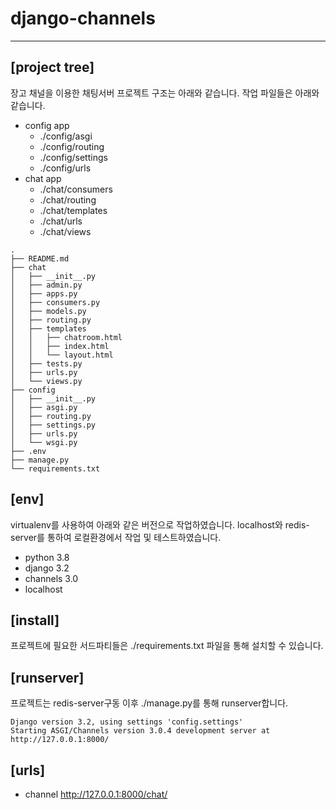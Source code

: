 # django-channels
-----------------

## [project tree]
장고 채널을 이용한 채팅서버 프로젝트 구조는 아래와 같습니다.  작업 파일들은 아래와 같습니다.

- config app
  - ./config/asgi
  - ./config/routing
  - ./config/settings
  - ./config/urls
- chat app
  - ./chat/consumers
  - ./chat/routing
  - ./chat/templates
  - ./chat/urls
  - ./chat/views
```
.
├── README.md
├── chat
│   ├── __init__.py
│   ├── admin.py
│   ├── apps.py
│   ├── consumers.py
│   ├── models.py
│   ├── routing.py
│   ├── templates
│   │   ├── chatroom.html
│   │   ├── index.html
│   │   └── layout.html
│   ├── tests.py
│   ├── urls.py
│   └── views.py
├── config
│   ├── __init__.py
│   ├── asgi.py
│   ├── routing.py
│   ├── settings.py
│   ├── urls.py
│   └── wsgi.py
├── .env
├── manage.py
└── requirements.txt
```

## [env]
virtualenv를 사용하여 아래와 같은 버전으로 작업하였습니다.  localhost와 redis-server를 통하여 로컬환경에서 작업 및 테스트하였습니다.

- python 3.8
- django 3.2
- channels 3.0
- localhost

## [install]
프로젝트에 필요한 서드파티들은 ./requirements.txt 파일을 통해 설치할 수 있습니다.

## [runserver]
프로젝트는 redis-server구동 이후  ./manage.py를 통해 runserver합니다.
```
Django version 3.2, using settings 'config.settings'
Starting ASGI/Channels version 3.0.4 development server at http://127.0.0.1:8000/
```

## [urls]
- channel
http://127.0.0.1:8000/chat/
